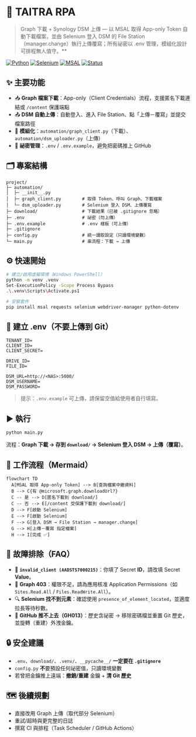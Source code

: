 # 🚀 TAITRA RPA  
>Graph 下載 + Synology DSM 上傳 — 以 MSAL 取得 App-only Token 自動下載檔案，並由 Selenium 登入 DSM 的 File Station（manager.change）執行上傳覆寫；所有祕密以 .env 管理，模組化設計可排程無人值守。**

[![Python](https://img.shields.io/badge/Python-3.9%2B-blue.svg)](https://www.python.org/)
[![Selenium](https://img.shields.io/badge/Selenium-4.x-green.svg)](https://www.selenium.dev/)
[![MSAL](https://img.shields.io/badge/Azure%20AD-MSAL-blueviolet.svg)](https://learn.microsoft.com/azure/active-directory/develop/)
[![Status](https://img.shields.io/badge/Status-Active-brightgreen.svg)](#)




## ✨ 主要功能
- 📥 **Graph 檔案下載**：App-only（Client Credentials）流程，支援匿名下載連結或 `/content` 保護端點
- 📤 **DSM 自動上傳**：自動登入、進入 File Station、點「上傳－覆寫」並提交檔案路徑
- 🧩 **模組化**：`automation/graph_client.py`（下載）、`automation/dsm_uploader.py`（上傳）
- 🔐 **祕密管理**：`.env` / `.env.example`，避免把密碼推上 GitHub



## 🗂 專案結構
```
project/
├─ automation/
│  ├─ __init__.py
│  ├─ graph_client.py        # 取得 Token、呼叫 Graph、下載檔案
│  └─ dsm_uploader.py        # Selenium 登入 DSM、上傳覆寫
├─ download/                 # 下載結果（已被 .gitignore 忽略）
├─ .env                      # 祕密（勿上傳）
├─ .env.example              # .env 樣板（可上傳）
├─ .gitignore
├─ config.py                 # 統一讀取設定（只讀環境變數）
└─ main.py                   # 串流程：下載 → 上傳
```



## ⚙️ 快速開始
```bash
# 建立/啟用虛擬環境（Windows PowerShell）
python -m venv .venv
Set-ExecutionPolicy -Scope Process Bypass
.\.venv\Scripts\Activate.ps1

# 安裝套件
pip install msal requests selenium webdriver-manager python-dotenv
```



## 🔐 建立 .env（不要上傳到 Git）
```dotenv
TENANT_ID=
CLIENT_ID=
CLIENT_SECRET=

DRIVE_ID=
FILE_ID=

DSM_URL=http://<NAS>:5000/
DSM_USERNAME=
DSM_PASSWORD=
```
> 提示：`.env.example` 可上傳，請保留空值給使用者自行填寫。



## ▶️ 執行
```bash
python main.py
```
流程：**Graph 下載 → 存到 `download/` → Selenium 登入 DSM → 上傳（覆寫）**。



## 🧭 工作流程（Mermaid）
```mermaid
flowchart TD
  A[MSAL 取得 App-only Token] --> B[查詢檔案中繼資料]
  B --> C{有 @microsoft.graph.downloadUrl?}
  C -- 是 --> D[匿名下載到 download/]
  C -- 否 --> E[/content 受保護下載到 download/]
  D --> F[啟動 Selenium]
  E --> F[啟動 Selenium]
  F --> G[登入 DSM → File Station → manager.change]
  G --> H[上傳－覆寫 指定檔案]
  H --> I[完成 ✅]
```



## 🧹 故障排除（FAQ）
- 🔑 **`invalid_client (AADSTS7000215)`**：你填了 Secret **ID**，請改填 Secret **Value**。
- 🚫 **Graph 403**：權限不足，請為應用核准 Application Permissions（如 `Sites.Read.All` / `Files.ReadWrite.All`）。
- 🔍 **Selenium 找不到元素**：確認使用 `presence_of_element_located`，並適度拉長等待秒數。
- 🔐 **GitHub 推不上去（GH013）**：歷史含祕密 → 移除密碼檔並重置 Git 歷史，並旋轉（重建）外洩金鑰。



## 🔒 安全建議
- `.env`、`download/`、`.venv/`、`__pycache__/` **一定要在 `.gitignore`**
- `config.py` **不**要預設任何祕密值，只讀環境變數
- 若曾把金鑰推上遠端：**撤銷/重建** 金鑰 + **清 Git 歷史**



## 🗺 後續規劃
- 直接改用 Graph 上傳（取代部分 Selenium）
- 重試/超時與更完整的日誌
- 撰寫 CI 與排程（Task Scheduler / GitHub Actions）
